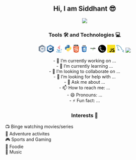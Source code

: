 <h2 align="center">Hi, I am Siddhant 😎</h2>

<p align="center">
  <img src="https://media.giphy.com/media/p4NLw3I4U0idi/giphy.gif">
</p>

<h3 align="center">Tools 🛠️ and Technologies 💻</h3>
<p align="center">
  <img height="25" src="https://github.com/sidvsukhi/sidvsukhi/blob/master/images/c.svg">
  <img height="25" src="https://github.com/sidvsukhi/sidvsukhi/blob/master/images/cpp.svg">
  <img height="25" src="https://github.com/sidvsukhi/sidvsukhi/blob/master/images/java-original.svg">
  <img height="25" src="https://github.com/sidvsukhi/sidvsukhi/blob/master/images/python-original.svg">
  <img height="25" src="https://github.com/sidvsukhi/sidvsukhi/blob/master/images/html5.svg">
  <img height="25" src="https://github.com/sidvsukhi/sidvsukhi/blob/master/images/css.svg">
  <img height="25" src="https://github.com/sidvsukhi/sidvsukhi/blob/master/images/nodejs.jpg">
  <img height="25" src="https://github.com/sidvsukhi/sidvsukhi/blob/master/images/flask.png">
  <img height="25" src="https://github.com/sidvsukhi/sidvsukhi/blob/master/images/javascript.svg">
  <img height="25" src="https://github.com/sidvsukhi/sidvsukhi/blob/master/images/mysql.svg">
  <img height="25" src="https://github.com/sidvsukhi/sidvsukhi/blob/master/images/postresql.svg">
</p>


<p align="center">
- 🔭 I’m currently working on ...<br/>
- 🌱 I’m currently learning ...<br/>
- 👯 I’m looking to collaborate on ...<br/>
- 🤔 I’m looking for help with ...<br/>
- 💬 Ask me about ...<br/>
- 📫 How to reach me: ...<br/>
- 😄 Pronouns: ...<br/>
- ⚡ Fun fact: ...
</p>

<h3 align="center">Interests 🤩</h3>
<p>
  📺 Binge watching movies/series <br/>
  🎢 Adventure activites <br/>
  🎮 Sports and Gaming <br/>
  🍔 Foodie <br/>
  🎼 Music <br/>
</p>
